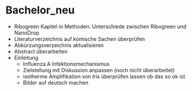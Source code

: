 # Bachelor_neu

* Ribogreen Kapitel in Methoden: Unterschiede zwischen Ribogreen und NanoDrop
* Literaturverzeichnis auf komische Sachen überprüfen
* Abkürzungsverzeichnis aktualisieren
* Abstract überarbeiten
* Einleitung
  + Influenza A Infektionsmechanismus
  + Zielstellung mit Diskussion anpassen (noch nicht überarbeitet)
  + isotherme Amplifikation von Iris überprüfen lassen ob das so ok ist
  + Bilder auf deutsch machen
